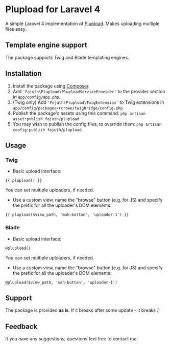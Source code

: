 Plupload for Laravel 4
======================

A simple Laravel 4 implementation of [Plupload][1]. Makes uploading multiple files easy.

Template engine support
-----------------------

The package supports Twig and Blade templating engines.

Installation
------------

1. Install the package using [Composer].
2. Add `'Fojuth\Plupload\PluploadServiceProvider'` to the provider section in `app/config/app.php`.
3. (Twig only) Add `'Fojuth\Plupload\TwigExtension'` to Twig extensions in `app/config/packages/rcrowe/twigbridge/config.php`.
4. Publish the package's assets using this command: `php artisan asset:publish fojuth/plupload`.
5. You may wish to publish the config files, to override them: `php artisan config:publish fojuth/plupload`.

Usage
-----

### Twig

- Basic upload interface:

```
{{ plupload() }}
```

You can set multiple uploaders, if needed.

- Use a custom view, name the "browse" button (e.g. for JS) and specify the prefix for all the uploader's DOM elements:

```
{{ plupload($view_path, 'mah-button', 'uploader-1') }}
```

### Blade

- Basic upload interface:

```
@plupload()
```

You can set multiple uploaders, if needed.

- Use a custom view, name the "browse" button (e.g. for JS) and specify the prefix for all the uploader's DOM elements:

```
@plupload($view_path, 'mah-button', 'uploader-1')
```

Support
-------

The package is provided **as is**. If it breaks after some update - it breaks :)

Feedback
--------

If you have any suggestions, questions feel free to contact me.

[1]: http://www.plupload.com/
[Composer]: http://getcomposer.org